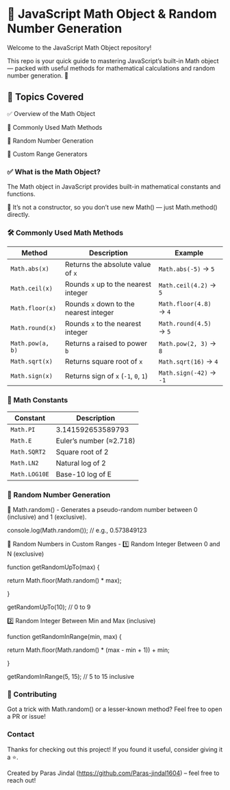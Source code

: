 # 🧮 JavaScript Math Object & Random Number Generation

Welcome to the JavaScript Math Object repository!

This repo is your quick guide to mastering JavaScript’s built-in Math object — packed with useful methods for mathematical calculations and random number generation. 🎲


## 📌 Topics Covered

✅ Overview of the Math Object


🧠 Commonly Used Math Methods


🎲 Random Number Generation


🔁 Custom Range Generators


### ✅ What is the Math Object?

The Math object in JavaScript provides built-in mathematical constants and functions.


📌 It’s not a constructor, so you don’t use new Math() — just Math.method() directly.


### 🛠️ Commonly Used Math Methods


| Method              | Description                            | Example                   |
| ------------------- | -------------------------------------- | ------------------------- |
| `Math.abs(x)`       | Returns the absolute value of `x`      | `Math.abs(-5)` → `5`      |
| `Math.ceil(x)`      | Rounds `x` up to the nearest integer   | `Math.ceil(4.2)` → `5`    |
| `Math.floor(x)`     | Rounds `x` down to the nearest integer | `Math.floor(4.8)` → `4`   |
| `Math.round(x)`     | Rounds `x` to the nearest integer      | `Math.round(4.5)` → `5`   |
| `Math.pow(a, b)`    | Returns `a` raised to power `b`        | `Math.pow(2, 3)` → `8`    |
| `Math.sqrt(x)`      | Returns square root of `x`             | `Math.sqrt(16)` → `4`     |
| `Math.sign(x)`      | Returns sign of `x` (`-1`, `0`, `1`)   | `Math.sign(-42)` → `-1`   |



### 🔢 Math Constants


| Constant      | Description             |
| ------------- | ----------------------- |
| `Math.PI`     | 3.141592653589793       |
| `Math.E`      | Euler’s number (≈2.718) |
| `Math.SQRT2`  | Square root of 2        |
| `Math.LN2`    | Natural log of 2        |
| `Math.LOG10E` | Base-10 log of E        |



### 🎲 Random Number Generation

🔸 Math.random()  -  Generates a pseudo-random number between 0 (inclusive) and 1 (exclusive).

console.log(Math.random()); // e.g., 0.573849123

🔁 Random Numbers in Custom Ranges  -  1️⃣ Random Integer Between 0 and N (exclusive)


function getRandomUpTo(max)
{

  return Math.floor(Math.random() * max);
  
}

getRandomUpTo(10); // 0 to 9


2️⃣ Random Integer Between Min and Max (inclusive)

function getRandomInRange(min, max)
{

  return Math.floor(Math.random() * (max - min + 1)) + min;
  
}

getRandomInRange(5, 15); // 5 to 15 inclusive



### 🙌 Contributing

Got a trick with Math.random() or a lesser-known method? Feel free to open a PR or issue!


### Contact

Thanks for checking out this project! If you found it useful, consider giving it a ⭐️.

Created by Paras Jindal (https://github.com/Paras-jindal1604) – feel free to reach out!
